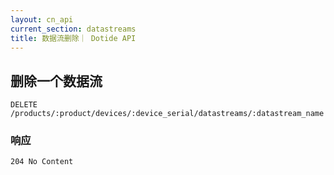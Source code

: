```yaml
---
layout: cn_api
current_section: datastreams
title: 数据流删除｜ Dotide API
---
```


## 删除一个数据流

    DELETE /products/:product/devices/:device_serial/datastreams/:datastream_name

### 响应

    204 No Content
